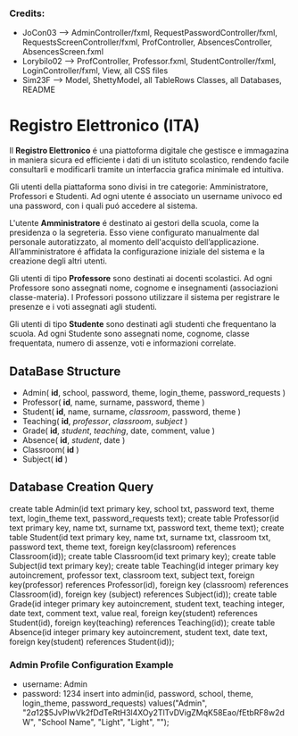 ### Credits: 
- JoCon03 --> AdminController/fxml, RequestPasswordController/fxml, RequestsScreenController/fxml, ProfController, AbsencesController, AbsencesScreen.fxml
- Lorybilo02 --> ProfController, Professor.fxml, StudentController/fxml, LoginController/fxml, View, all CSS files 
- Sim23F --> Model, ShettyModel, all TableRows Classes, all Databases, README 

# Registro Elettronico (ITA)
Il **Registro Elettronico** é una piattoforma digitale che gestisce e immagazina in maniera sicura ed efficiente i dati di un istituto scolastico, rendendo facile consultarli e modificarli tramite un interfaccia grafica minimale ed intuitiva.

Gli utenti della piattaforma sono divisi in tre categorie: Amministratore, Professori e Studenti. 
Ad ogni utente é associato un username univoco ed una password, con i quali puó accedere al sistema.

L'utente **Amministratore** é destinato ai gestori della scuola, come la presidenza o la segreteria.
Esso viene configurato manualmente dal personale autoratizzato, al momento dell'acquisto dell’applicazione.
All’amministratore é affidata la configurazione iniziale del sistema e la creazione degli altri utenti.

Gli utenti di tipo **Professore** sono destinati ai docenti scolastici.
Ad ogni Professore sono assegnati nome, cognome e  insegnamenti (associazioni classe-materia).
I Professori possono utilizzare il sistema per registrare le presenze e i voti assegnati agli studenti.

Gli utenti di tipo **Studente** sono destinati agli studenti che frequentano la scuola.
Ad ogni Studente sono assegnati nome, cognome, classe frequentata, numero di assenze, voti e informazioni correlate.

## DataBase Structure
- Admin( **id**, school, password, theme, login_theme, password_requests )
- Professor( **id**, name, surname, password, theme )
- Student( **id**, name, surname, *classroom*, password, theme )
- Teaching( **id**, *professor*, *classroom*, *subject* ) 
- Grade( **id**, *student*, *teaching*, date, comment, value )
- Absence( **id**, *student*, date )
- Classroom( **id** )
- Subject( **id** )

## Database Creation Query 
create table Admin(id text primary key, school txt, password text, theme text, login_theme text, password_requests text);
create table Professor(id text primary key, name txt, surname txt, password text, theme text);
create table Student(id text primary key, name txt, surname txt, classroom txt, password text, theme text, 
  foreign key(classroom) references Classroom(id));
create table Classroom(id text primary key);
create table Subject(id text primary key);
create table Teaching(id integer primary key autoincrement, professor text, classroom text, subject text,
  foreign key(professor) references Professor(id), foreign key (classroom) references Classroom(id), foreign key (subject) references Subject(id));
create table Grade(id integer primary key autoincrement, student text, teaching integer, date text, comment text, value real, 
  foreign key(student) references Student(id), foreign key(teaching) references Teaching(id));
create table Absence(id integer primary key autoincrement, student text, date text, foreign key(student) references Student(id));

### Admin Profile Configuration Example
- username: Admin
- password: 1234
insert into admin(id, password, school, theme, login_theme, password_requests) 
  values("Admin", "$2a$12$5JvPIwVk2fDdTeRtH3l4XOy2TlTvDVigZMqK58Eao/fEtbRF8w2dW", "School Name", "Light", "Light", "");  
